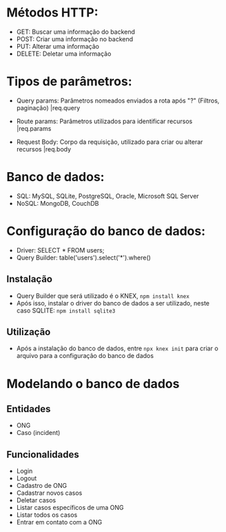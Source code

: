 # Métodos HTTP:

- GET:     Buscar uma informação do backend
- POST:    Criar uma informação no backend
- PUT:     Alterar uma informação
- DELETE:  Deletar uma informação


# Tipos de parâmetros:

* Query params: Parâmetros nomeados enviados a rota após "?" (Filtros, paginação) |req.query

- Route params: Parâmetros utilizados para identificar recursos |req.params 

- Request Body: Corpo da requisição, utilizado para criar ou alterar recursos |req.body

# Banco de dados:
- SQL: MySQL, SQLite, PostgreSQL, Oracle, Microsoft SQL Server
- NoSQL: MongoDB, CouchDB

# Configuração do banco de dados:
- Driver: SELECT * FROM users;
- Query Builder: table('users').select('*').where()

## Instalação
- Query Builder que será utilizado é o KNEX, ```npm install knex```
- Após isso, instalar o driver do banco de dados a ser utilizado, neste caso SQLITE:
```npm install sqlite3```

## Utilização
- Após a instalação do banco de dados, entre ```npx knex init``` para criar o arquivo para a configuração do banco de dados

# Modelando o banco de dados

## Entidades
- ONG
- Caso (incident)

## Funcionalidades
- Login
- Logout
- Cadastro de ONG
- Cadastrar novos casos
- Deletar casos
- Listar casos específicos de uma ONG
- Listar todos os casos
- Entrar em contato com a ONG